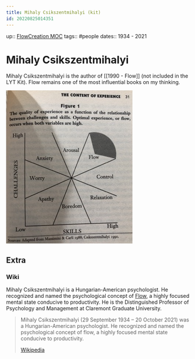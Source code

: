 ```yaml
---
title: Mihaly Csikszentmihalyi (kit)
id: 20220825014351
---
```

up:: [FlowCreation MOC]([[20220825014354]])
tags:: #people
dates:: 1934 - 2021

# Mihaly Csikszentmihalyi
Mihaly Csikszentmihalyi is the author of [[1990 - Flow]] (not included in the LYT Kit). Flow remains one of the most influential books on my thinking.

![](flow-map-original.jpg)


## Extra
### Wiki
Mihaly Csikszentmihalyi is a Hungarian-American psychologist. He recognized and named the psychological concept of [Flow]([[20220830000619]]), a highly focused mental state conducive to productivity. He is the Distinguished Professor of Psychology and Management at Claremont Graduate University.

> Mihaly Csikszentmihalyi (29 September 1934 – 20 October 2021) was a Hungarian-American psychologist. He recognized and named the psychological concept of flow, a highly focused mental state conducive to productivity. 
>
> [Wikipedia](https://en.wikipedia.org/wiki/Mihaly%20Csikszentmihalyi)


